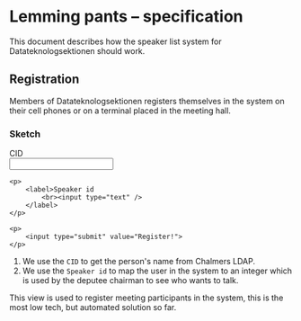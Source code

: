 # Lemming pants – specification

This document describes how the speaker list system for Datateknologsektionen should work.

## Registration

Members of Datateknologsektionen registers themselves in the system on their cell phones or on a terminal placed in the meeting hall.

### Sketch

<div class="example">
    <p>
        <label>CID
            <br><input type="text" />
        </label>
    </p>

    <p>
        <label>Speaker id
            <br><input type="text" />
        </label>
    </p>

    <p>
        <input type="submit" value="Register!">
    </p>
</div>

1. We use the `CID` to get the person's name from Chalmers LDAP.
1. We use the `Speaker id` to map the user in the system to an integer which is used by the deputee chairman to see who wants to talk.

This view is used to register meeting participants in the system, this is the most low tech, but automated solution so far.

